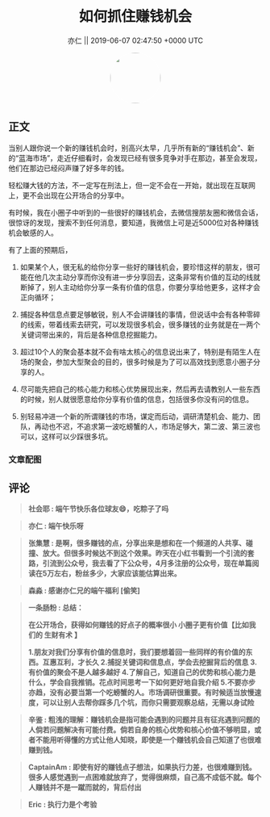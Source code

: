 <h1 align="center">如何抓住赚钱机会</h1>




<p align="center">
    <a>亦仁 || 2019-06-07 02:47:50 &#43;0000 UTC</a>
</p>

<div align="center">
    <img src="https://images.zsxq.com/Fn3NQqCN8nuGF86yZPXSbEsl0mb3?e=1590940799&amp;token=kIxbL07-8jAj8w1n4s9zv64FuZZNEATmlU_Vm6zD:pfbNc8W3hS0oYG_hyXXh_rHMHuc=" width="100" height="100" style="border:1px solid;border-radius:50%; color:#ffffff"/>
</div>




## 正文

<div>
当别人跟你说一个新的赚钱机会时，别高兴太早，几乎所有新的“赚钱机会”、新的“蓝海市场”，走近仔细看时，会发现已经有很多竞争对手在那边，甚至会发现，他们在那边已经闷声赚了好多年的钱。

轻松赚大钱的方法，不一定写在刑法上，但一定不会在一开始，就出现在互联网上，更不会出现在公开场合的分享中。

有时候，我在小圈子中听到的一些很好的赚钱机会，去微信搜朋友圈和微信会话，很惊讶的发现，搜索不到任何消息，要知道，我微信上可是近5000位对各种赚钱机会敏感的人。

有了上面的预期后，

1. 如果某个人，很无私的给你分享一些好的赚钱机会，要珍惜这样的朋友，很可能在他几次主动分享而你没有进一步分享回去，这条非常有价值的互动的线就断掉了，别人主动给你分享一条有价值的信息，你要分享给他更多，这样才会正向循环；

2. 捕捉各种信息点要足够敏锐，别人不会讲赚钱的事情，但说话中会有各种零碎的线索，带着线索去研究，可以发现很多机会，很多赚钱的业务就是在一两个关键词带出来的，背后是各种信息挖掘能力。

3. 超过10个人的聚会基本就不会有啥太核心的信息说出来了，特别是有陌生人在场的聚会，参加大型聚会的目的，很多时候是为了可以高效找到愿意小圈子分享的人。

4. 尽可能先把自己的核心能力和核心优势展现出来，然后再去请教别人一些东西的时候，别人就很愿意给你分享有价值的信息，包括很多你没有问的信息。

5. 别轻易冲进一个新的所谓赚钱的市场，谋定而后动，调研清楚机会、能力、团队，再动也不迟，不追求第一波吃螃蟹的人，市场足够大，第二波、第三波也可以，这样可以少踩很多坑。
</div>

### 文章配图

<div class="image" align="center">

</div>


## 评论

<div align="left">
<div>

<blockquote >
<span> <strong>社会耶 : 端午节快乐各位球友😄，吃粽子了吗 </strong></span>
</blockquote>

<blockquote >
<span> <strong>亦仁 : 端午快乐呀 </strong></span>
</blockquote>

<blockquote >
<span> <strong>张集慧 : 是啊，很多赚钱的点，分享出来是想和在一个频道的人共享、碰撞、放大。但很多时候达不到这个效果。昨天在小红书看到一个引流的套路，引流到公众号，我去看了下公众号，4月多注册的公众号，现在单篇阅读在5万左右，粉丝多少，大家应该能估算出来。 </strong></span>
</blockquote>

<blockquote >
<span> <strong>森淼 : 感谢亦仁兄的端午福利 [偷笑] </strong></span>
</blockquote>

<blockquote >
<span> <strong>一条肠粉 : 总结：

在公开场合，获得如何赚钱的好点子的概率很小
小圈子更有价值【比如我们的 生财有术 】

1.朋友对我们分享有价值的信息时，我们要想着回一些同样的有价值的东西。互惠互利，才长久
2.捕捉关键词和信息点，学会去挖掘背后的信息
3.有价值的聚会不是人越多越好
4.了解自己，知道自己的优势和核心能力是什么，学会自我推销。花点时间思考一下如何更好地自我介绍
5.不要亦步亦趋，没有必要当第一个吃螃蟹的人。市场调研很重要。有时候适当放慢速度，可以让别人去帮你踩多几个坑，而你只需要观察总结，无需以身试险 </strong></span>
</blockquote>

<blockquote >
<span> <strong>辛鉴 : 粗浅的理解：赚钱机会是指可能会遇到的问题并且有征兆遇到问题的人倘若问题解决有可能付费。倘若自身的核心优势和核心价值不够明显，或者不能用听得懂的方式让他人知晓，即使是一个赚钱机会自己知道了也很难赚到钱。 </strong></span>
</blockquote>

<blockquote >
<span> <strong>CaptainAm : 即使有好的赚钱点子想法，如果执行力差，也很难赚到钱。
很多人感觉遇到一点困难就放弃了，觉得很麻烦，自己高不成低不就。每个人赚钱并不是一蹴而就的，背后付出 </strong></span>
</blockquote>

<blockquote >
<span> <strong>Eric : 执行力是个考验 </strong></span>
</blockquote>

</div>
</div>